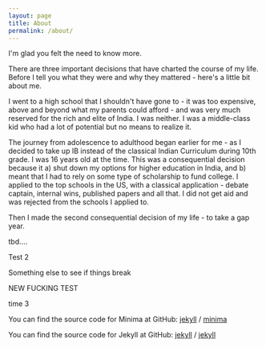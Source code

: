 ```yaml
---
layout: page
title: About
permalink: /about/
---
```

<!-- This page needs to be updateed -->


I'm glad you felt the need to know more. 

There are three important decisions that have charted the course of my life. Before I tell you what they were and why they mattered - here's a little bit about me. 

I went to a high school that I shouldn't have gone to - it was too expensive, above and beyond what my parents could afford - and was very much reserved for the rich and elite of India. I was neither. I was a middle-class kid who had a lot of potential but no means to realize it.

The journey from adolescence to adulthood began earlier for me - as I decided to take up IB instead of the classical Indian Curriculum during 10th grade. I was 16 years old at the time. This was a consequential decision because it a) shut down my options for higher education in India, and b) meant that I had to rely on some type of scholarship to fund college. I applied to the top schools in the US, with a classical application - debate captain, internal wins, published papers and all that. I did not get aid and was rejected from the schools I applied to. 

Then I made the second consequential decision of my life - to take a gap year. 

tbd....

Test 2

Something else to see if things break

NEW FUCKING TEST

time 3

You can find the source code for Minima at GitHub:
[jekyll][jekyll-organization] /
[minima](https://github.com/jekyll/minima)

You can find the source code for Jekyll at GitHub:
[jekyll][jekyll-organization] /
[jekyll](https://github.com/jekyll/jekyll)


[jekyll-organization]: https://github.com/jekyll
